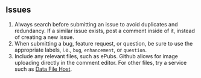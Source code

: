 
## Issues

1. Always search before submitting an issue to avoid duplicates and redundancy. If a similar issue exists, post a comment inside of it, instead of creating a new issue.
2. When submitting a bug, feature request, or question, be sure to use the appropriate labels, i.e., `bug`, `enhancement`, or `question`.
3. Include any relevant files, such as ePubs. Github allows for image uploading directly in the comment editor. For other files, try a service such as [Data File Host](http://datafilehost.com).
